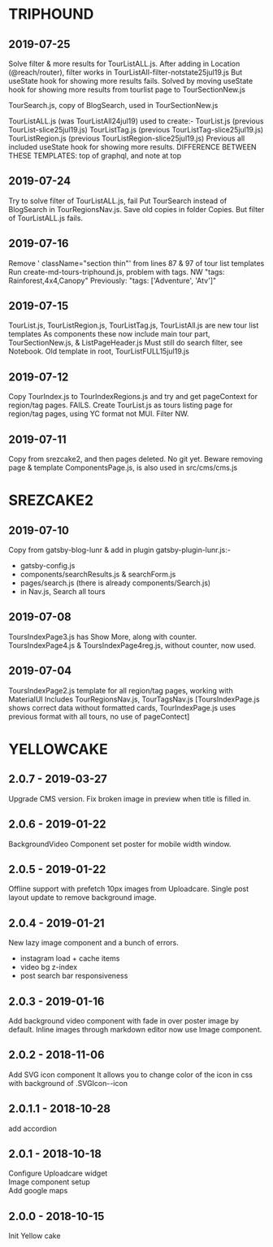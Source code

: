 # TRIPHOUND
## 2019-07-25
Solve filter & more results for TourListALL.js.
After adding in Location (@reach/router), filter works in TourListAll-filter-notstate25jul19.js
But useState hook for showing more results fails.
Solved by moving useState hook for showing more results from tourlist page to TourSectionNew.js 

TourSearch.js, copy of BlogSearch, used in TourSectionNew.js

TourListALL.js (was TourListAll24jul19) used to create:-
TourList.js (previous TourList-slice25jul19.js)
TourListTag.js (previous TourListTag-slice25jul19.js)
TourListRegion.js (previous TourListRegion-slice25jul19.js)
Previous all included useState hook for showing more results.
DIFFERENCE BETWEEN THESE TEMPLATES: top of graphql, and note at top

## 2019-07-24
Try to solve filter of TourListALL.js, fail
Put TourSearch instead of BlogSearch in TourRegionsNav.js. 
Save old copies in folder Copies. But filter of TourListALL.js fails.

## 2019-07-16
Remove ' className="section thin"' from lines 87 & 97 of tour list templates
Run create-md-tours-triphound.js, problem with tags. NW "tags: Rainforest,4x4,Canopy"
Previously: "tags: ['Adventure', 'Atv']"

## 2019-07-15
TourList.js, TourListRegion.js, TourListTag.js, TourListAll.js are new tour list templates
As components these now include main tour part, TourSectionNew.js, & ListPageHeader.js
Must still do search filter, see Notebook. Old template in root, TourListFULL15jul19.js

## 2019-07-12
Copy TourIndex.js to TourIndexRegions.js and try and get pageContext for region/tag pages. FAILS.
Create TourList.js as tours listing page for region/tag pages, using YC format not MUI. Filter NW.

## 2019-07-11
Copy from srezcake2, and then pages deleted. No git yet.
Beware removing page & template ComponentsPage.js, is also used in src/cms/cms.js

# SREZCAKE2
## 2019-07-10
Copy from gatsby-blog-lunr & add in plugin gatsby-plugin-lunr.js:-
- gatsby-config.js
- components/searchResults.js & searchForm.js
- pages/search.js (there is already components/Search.js)
- in Nav.js, <NavLink to="/search">Search all tours</NavLink>

## 2019-07-08
ToursIndexPage3.js has Show More, along with counter. ToursIndexPage4.js & ToursIndexPage4reg.js, 
without counter, now used.

## 2019-07-04
ToursIndexPage2.js template for all region/tag pages, working with MaterialUI
Includes TourRegionsNav.js, TourTagsNav.js
[ToursIndexPage.js shows correct data without formatted cards,
TourIndexPage.js uses previous format with all tours, no use of pageContect]

# YELLOWCAKE
## 2.0.7 - 2019-03-27

Upgrade CMS version.
Fix broken image in preview when title is filled in.

## 2.0.6 - 2019-01-22

BackgroundVideo Component set poster for mobile width window.

## 2.0.5 - 2019-01-22

Offline support with prefetch 10px images from Uploadcare.
Single post layout update to remove background image.

## 2.0.4 - 2019-01-21

New lazy image component and a bunch of errors.

- instagram load + cache items
- video bg z-index
- post search bar responsiveness

## 2.0.3 - 2019-01-16

Add background video component with fade in over poster image by default.
Inline images through markdown editor now use Image component.

## 2.0.2 - 2018-11-06

Add SVG icon component
It allows you to change color of the icon in css with background of .SVGIcon--icon

## 2.0.1.1 - 2018-10-28

add accordion

## 2.0.1 - 2018-10-18

Configure Uploadcare widget  
Image component setup  
Add google maps

## 2.0.0 - 2018-10-15

Init Yellow cake
